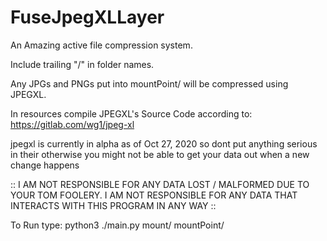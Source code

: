 # FuseJpegXLLayer

An Amazing active file compression system.

Include trailing "/" in folder names.

Any JPGs and PNGs put into mountPoint/ will be compressed  using JPEGXL.

In resources compile JPEGXL's Source Code according to: https://gitlab.com/wg1/jpeg-xl

jpegxl is currently in alpha as of Oct 27, 2020 so dont put anything serious in their otherwise you might not be able to get your data out when a new change happens

:: I AM NOT RESPONSIBLE FOR ANY DATA LOST / MALFORMED DUE TO YOUR TOM FOOLERY. I AM NOT RESPONSIBLE FOR ANY DATA THAT INTERACTS WITH THIS PROGRAM IN ANY WAY ::

To Run type: python3 ./main.py mount/ mountPoint/
